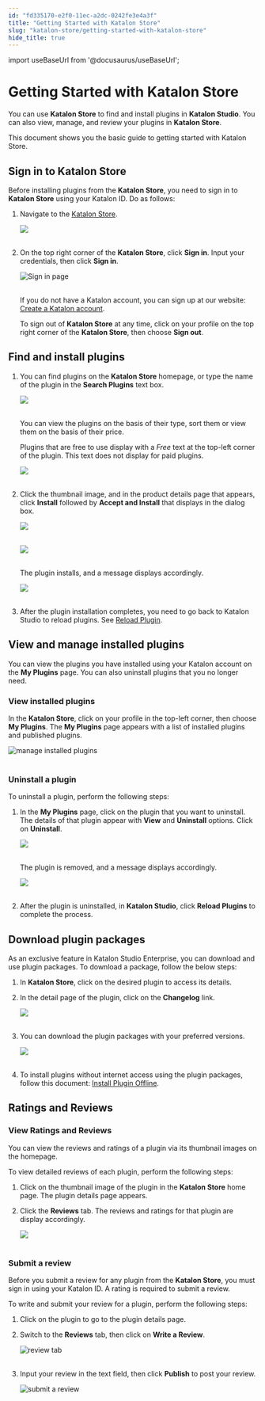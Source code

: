 ```yaml
---
id: "fd335170-e2f0-11ec-a2dc-0242fe3e4a3f"
title: "Getting Started with Katalon Store"
slug: "katalon-store/getting-started-with-katalon-store"
hide_title: true
---
```

import useBaseUrl from '@docusaurus/useBaseUrl';

    

# <a id="id" class="anchor_top_offset"/><a id="ariaid-title1" class="anchor_top_offset"/>Getting Started with Katalon Store

    
      
<p xmlns="http://www.w3.org/1999/xhtml" className="p">You can use <strong className="ph b">Katalon Store</strong> to find and install   plugins in <strong className="ph b">Katalon Studio</strong>. You can also view,   manage, and review your plugins in <strong className="ph b">Katalon     Store</strong>.</p> 
      
<p xmlns="http://www.w3.org/1999/xhtml" className="p">This document shows you the basic guide to getting started with   Katalon Store.</p> 
    
  
    

## <a id="id_1" class="anchor_top_offset"/>Sign in to Katalon Store

    
      
<p xmlns="http://www.w3.org/1999/xhtml" className="p">Before installing plugins from the <strong className="ph b">Katalon     Store</strong>, you need to sign in to <strong className="ph b">Katalon     Store</strong> using your Katalon ID. Do as follows:</p> 
      
<ol xmlns="http://www.w3.org/1999/xhtml" className="ol">   <li className="li">     <p className="p">Navigate to the <a className="xref j-external-link" href="https://store.katalon.com/" target="_blank">Katalon         Store</a>.</p>     <p className="p">       <img className="image" src={useBaseUrl("https://github.com/katalon-studio/docs-images/raw/master/katalon-store/docs/user/Gettins%20Started%20Updated%20Images/K.S.E-8.3.0-getting_started_katalon_store_home.png")} /><br /><br />     </p>   </li>   <li className="li">     <p className="p">On the top right corner of the <strong className="ph b">Katalon Store</strong>,       click <strong className="ph b">Sign in</strong>. Input your credentials, then click       <strong className="ph b">Sign in</strong>.</p>     <p className="p">       <img className="image" src={useBaseUrl("https://github.com/katalon-studio/docs-images/raw/master/katalon-store/docs/user/Gettins%20Started%20Updated%20Images/welcome-back.png")} alt="Sign in page" /><br /><br />     </p>     <p className="p">If you do not have a Katalon account, you can sign up at our       website: <a className="xref j-external-link" href="https://katalon.com/sign-up" target="_blank">Create a Katalon         account</a>.</p>     <p className="p">To sign out of <strong className="ph b">Katalon Store</strong> at any time, click       on your profile on the top right corner of the <strong className="ph b">Katalon         Store</strong>, then choose <strong className="ph b">Sign out</strong>.</p>   </li> </ol> 
    
  
    

## <a id="id_2" class="anchor_top_offset"/>Find and install plugins

    
      
<ol xmlns="http://www.w3.org/1999/xhtml" className="ol">   <li className="li">     <p className="p">You can find plugins on the <strong className="ph b">Katalon Store</strong>       homepage, or type the name of the plugin in the <strong className="ph b">Search         Plugins</strong> text box.</p>     <p className="p">       <img className="image" src={useBaseUrl("https://github.com/katalon-studio/docs-images/raw/master/katalon-store/docs/user/Gettins%20Started%20Updated%20Images/K.S.E-8.3.0-getting_started_plugin_display.png")} /><br /><br />     </p>     <p className="p">You can view the plugins on the basis of their type, sort them       or view them on the basis of their price.</p>     <p className="p">Plugins that are free to use display with a <em className="ph i">Free</em> text       at the top-left corner of the plugin. This text does not display       for paid plugins.</p>     <p className="p">       <img className="image" src={useBaseUrl("https://github.com/katalon-studio/docs-images/raw/master/katalon-store/docs/user/Gettins%20Started%20Updated%20Images/K.S.E-8.3.0-getting_started_katalon_store_free_plugin.png")} /><br /><br />     </p>   </li>   <li className="li">     <p className="p">Click the thumbnail image, and in the product details page that       appears, click <strong className="ph b">Install</strong> followed by <strong className="ph b">Accept         and Install</strong> that displays in the dialog box.</p>     <p className="p">       <img className="image" src={useBaseUrl("https://github.com/katalon-studio/docs-images/raw/master/katalon-store/docs/user/Gettins%20Started%20Updated%20Images/K.S.E-8.3.0-getting_started_plugins_on_display.png")} /><br /><br />     </p>     <p className="p">       <img className="image" src={useBaseUrl("https://github.com/katalon-studio/docs-images/raw/master/katalon-store/docs/user/Gettins%20Started%20Updated%20Images/K.S.E-8.3.0-getting_started_plugin_installation_progress.png")} /><br /><br />     </p>     <p className="p">The plugin installs, and a message displays accordingly.</p>     <p className="p">       <img className="image" src={useBaseUrl("https://github.com/katalon-studio/docs-images/raw/master/katalon-store/docs/user/Gettins%20Started%20Updated%20Images/K.S.E-8.3.0-getting_started_plugin_installed_message.png")} /><br /><br />     </p>   </li>   <li className="li">     <p className="p">After the plugin installation completes, you need to go back to       Katalon Studio to reload plugins. See <a className="xref" href="/docs/legacy/katalon-store/access-to-katalon-store-in-katalon-studio#id_2">Reload         Plugin</a>.</p>   </li> </ol> 
    
  
    

## <a id="id_3" class="anchor_top_offset"/>View and manage installed plugins

    
      
<p xmlns="http://www.w3.org/1999/xhtml" className="p">You can view the plugins you have installed using your Katalon   account on the <strong className="ph b">My Plugins</strong> page. You can also   uninstall plugins that you no longer need.</p> 
    
          
      

### <a id="id_4" class="anchor_top_offset"/>View installed plugins

      
        
<p xmlns="http://www.w3.org/1999/xhtml" className="p">In the <strong className="ph b">Katalon Store</strong>, click on your profile in   the top-left corner, then choose <strong className="ph b">My Plugins</strong>. The   <strong className="ph b">My Plugins</strong> page appears with a list of installed   plugins and published plugins.</p> 
        
<p xmlns="http://www.w3.org/1999/xhtml" className="p">   <img className="image" src={useBaseUrl("https://github.com/katalon-studio/docs-images/raw/master/katalon-store/docs/user/Gettins%20Started%20Updated%20Images/manage-plugin.png")} alt="manage installed plugins" /><br /><br /> </p> 
      
    
      

### <a id="id_5" class="anchor_top_offset"/>Uninstall a plugin

      
        
<p xmlns="http://www.w3.org/1999/xhtml" className="p">To uninstall a plugin, perform the following steps:</p> 
        
<ol xmlns="http://www.w3.org/1999/xhtml" className="ol">   <li className="li">     <p className="p">In the <strong className="ph b">My Plugins</strong> page, click on the plugin       that you want to uninstall. The details of that plugin appear with       <strong className="ph b">View</strong> and <strong className="ph b">Uninstall</strong> options. Click       on <strong className="ph b">Uninstall</strong>.</p>     <p className="p">       <img className="image" src={useBaseUrl("https://github.com/katalon-studio/docs-images/raw/master/katalon-store/docs/user/Gettins%20Started%20Updated%20Images/K.S.E-8.3.0-getting_started_plugin_uninstall.png")} /><br /><br />     </p>     <p className="p">The plugin is removed, and a message displays accordingly.</p>     <p className="p">       <img className="image" src={useBaseUrl("https://github.com/katalon-studio/docs-images/raw/master/katalon-store/docs/user/Gettins%20Started%20Updated%20Images/K.S.E-8.3.0-getting_started_plugin_uninstalled_message.png")} /><br /><br />     </p>   </li>   <li className="li">     <p className="p">After the plugin is uninstalled, in <strong className="ph b">Katalon         Studio</strong>, click <strong className="ph b">Reload Plugins</strong> to complete       the process.</p>   </li> </ol> 
      
    
    

## <a id="id_6" class="anchor_top_offset"/>Download plugin packages

    
      
<p xmlns="http://www.w3.org/1999/xhtml" className="p">As an exclusive feature in Katalon Studio Enterprise, you can   download and use plugin packages. To download a package, follow the   below steps:</p> 
      
<ol xmlns="http://www.w3.org/1999/xhtml" className="ol">   <li className="li">     <p className="p">In <strong className="ph b">Katalon Store</strong>, click on the desired plugin       to access its details.</p>   </li>   <li className="li">     <p className="p">In the detail page of the plugin, click on the       <strong className="ph b">Changelog</strong> link.</p>     <p className="p">       <img className="image" src={useBaseUrl("https://github.com/katalon-studio/docs-images/raw/master/katalon-store/docs/user/Gettins%20Started%20Updated%20Images/K.S.E-8.3.0-getting_started_plugin_changelog.png")} /><br /><br />     </p>   </li>   <li className="li">     <p className="p">You can download the plugin packages with your preferred       versions.</p>     <p className="p">       <img className="image" src={useBaseUrl("https://github.com/katalon-studio/docs-images/raw/master/katalon-store/docs/user/Gettins%20Started%20Updated%20Images/K.S.E-8.3.0-getting_started_plugin_package_download.png")} /><br /><br />     </p>   </li>   <li className="li">     <p className="p">To install plugins without internet access using the plugin       packages, follow this document: <a className="xref" href="/docs/legacy/katalon-studio-enterprise/extend-katalon-studio/katalon-studio-plugins/installing-plugin-offline">Install         Plugin Offline</a>.</p>   </li> </ol> 
    
  

## <a id="id_7" class="anchor_top_offset"/>Ratings and Reviews


### <a id="id_8" class="anchor_top_offset"/>View Ratings and Reviews

<p xmlns="http://www.w3.org/1999/xhtml" className="p">You can view the reviews and ratings of a plugin via its   thumbnail images on the homepage.</p> 
<p xmlns="http://www.w3.org/1999/xhtml" className="p">To view detailed reviews of each plugin, perform the following   steps:</p> 
<ol xmlns="http://www.w3.org/1999/xhtml" className="ol"><li className="li">     <p className="p">Click on the thumbnail image of the plugin in the       <strong className="ph b">Katalon Store</strong> home page. The plugin details page       appears.</p>   </li><li className="li">     <p className="p">Click the <strong className="ph b">Reviews</strong> tab. The reviews and ratings       for that plugin are display accordingly.</p>     <p className="p">       <img className="image" src={useBaseUrl("https://github.com/katalon-studio/docs-images/raw/master/katalon-store/docs/user/Gettins%20Started%20Updated%20Images/K.S.E-8.3.0-getting_started_plugin_ratings.png")} /><br /><br />     </p>   </li></ol> 
      

### <a id="id_9" class="anchor_top_offset"/>Submit a review

      
        
<p xmlns="http://www.w3.org/1999/xhtml" className="p">Before you submit a review for any plugin from the   <strong className="ph b">Katalon Store</strong>, you must sign in using your Katalon   ID. A rating is required to submit a review.</p> 
        
<p xmlns="http://www.w3.org/1999/xhtml" className="p">To write and submit your review for a plugin, perform the   following steps:</p> 
        
<ol xmlns="http://www.w3.org/1999/xhtml" className="ol">   <li className="li">Click on the plugin to go to the plugin details page.</li>   <li className="li">     <p className="p">Switch to the <strong className="ph b">Reviews</strong> tab, then click on       <strong className="ph b">Write a Review</strong>.</p>     <p className="p">       <img className="image" src={useBaseUrl("https://github.com/katalon-studio/docs-images/raw/master/katalon-store/docs/user/Gettins%20Started%20Updated%20Images/reviews-tab.png")} alt="review tab" /><br /><br />     </p>   </li>   <li className="li">     <p className="p">Input your review in the text field, then click       <strong className="ph b">Publish</strong> to post your review.</p>     <p className="p">       <img className="image" src={useBaseUrl("https://github.com/katalon-studio/docs-images/raw/master/katalon-store/docs/user/Gettins%20Started%20Updated%20Images/submit-review.png")} alt="submit a review" /><br /><br />     </p>   </li> </ol> 
      
    
